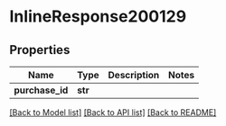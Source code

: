 # InlineResponse200129

## Properties
Name | Type | Description | Notes
------------ | ------------- | ------------- | -------------
**purchase_id** | **str** |  | 

[[Back to Model list]](../README.md#documentation-for-models) [[Back to API list]](../README.md#documentation-for-api-endpoints) [[Back to README]](../README.md)


